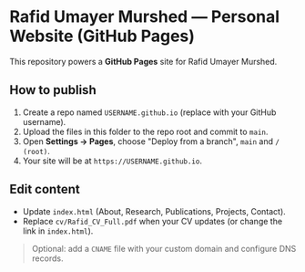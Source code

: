 # Rafid Umayer Murshed — Personal Website (GitHub Pages)

This repository powers a **GitHub Pages** site for Rafid Umayer Murshed.

## How to publish
1. Create a repo named `USERNAME.github.io` (replace with your GitHub username).
2. Upload the files in this folder to the repo root and commit to `main`.
3. Open **Settings → Pages**, choose "Deploy from a branch", `main` and `/ (root)`.
4. Your site will be at `https://USERNAME.github.io`.

## Edit content
- Update `index.html` (About, Research, Publications, Projects, Contact).
- Replace `cv/Rafid_CV_Full.pdf` when your CV updates (or change the link in `index.html`).

> Optional: add a `CNAME` file with your custom domain and configure DNS records.
